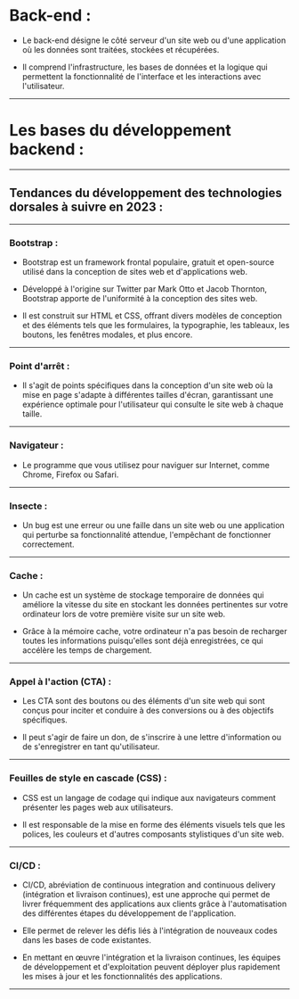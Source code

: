 # **Back-end :**

- Le back-end désigne le côté serveur d'un site web ou d'une application où les données sont traitées, stockées et récupérées. 
    
 - Il comprend l'infrastructure, les bases de données et la logique qui permettent la fonctionnalité de l'interface et les interactions avec l'utilisateur.

---

# **Les bases du développement backend :**

---

## **Tendances du développement des technologies dorsales à suivre en 2023 :**

---

### **Bootstrap :**

- Bootstrap est un framework frontal populaire, gratuit et open-source utilisé dans la conception de sites web et d'applications web. 
    
- Développé à l'origine sur Twitter par Mark Otto et Jacob Thornton, Bootstrap apporte de l'uniformité à la conception des sites web. 
    
- Il est construit sur HTML et CSS, offrant divers modèles de conception et des éléments tels que les formulaires, la typographie, les tableaux, les boutons, les fenêtres modales, et plus encore.

---

### **Point d'arrêt :**

- Il s'agit de points spécifiques dans la conception d'un site web où la mise en page s'adapte à différentes tailles d'écran, garantissant une expérience optimale pour l'utilisateur qui consulte le site web à chaque taille.

---

### **Navigateur :**

- Le programme que vous utilisez pour naviguer sur Internet, comme Chrome, Firefox ou Safari.

---

### **Insecte :**

- Un bug est une erreur ou une faille dans un site web ou une application qui perturbe sa fonctionnalité attendue, l'empêchant de fonctionner correctement.

---

### **Cache :**

- Un cache est un système de stockage temporaire de données qui améliore la vitesse du site en stockant les données pertinentes sur votre ordinateur lors de votre première visite sur un site web. 
    
- Grâce à la mémoire cache, votre ordinateur n'a pas besoin de recharger toutes les informations puisqu'elles sont déjà enregistrées, ce qui accélère les temps de chargement.

---

### **Appel à l'action (CTA) :**

- Les CTA sont des boutons ou des éléments d'un site web qui sont conçus pour inciter et conduire à des conversions ou à des objectifs spécifiques. 
    
- Il peut s'agir de faire un don, de s'inscrire à une lettre d'information ou de s'enregistrer en tant qu'utilisateur.

---

### **Feuilles de style en cascade (CSS) :**

- CSS est un langage de codage qui indique aux navigateurs comment présenter les pages web aux utilisateurs. 
    
- Il est responsable de la mise en forme des éléments visuels tels que les polices, les couleurs et d'autres composants stylistiques d'un site web.

---

### **CI/CD :**

- CI/CD, abréviation de continuous integration and continuous delivery (intégration et livraison continues), est une approche qui permet de livrer fréquemment des applications aux clients grâce à l'automatisation des différentes étapes du développement de l'application. 
    
- Elle permet de relever les défis liés à l'intégration de nouveaux codes dans les bases de code existantes. 
    
- En mettant en œuvre l'intégration et la livraison continues, les équipes de développement et d'exploitation peuvent déployer plus rapidement les mises à jour et les fonctionnalités des applications.

---